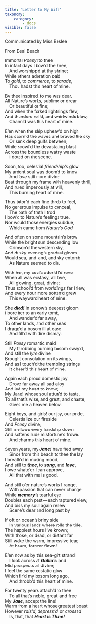 ```yaml
---
title: 'Letter to My Wife'
taxonomy:
    category:
        - docs
visible: false
---
```


<div class="author">Communicated by Miss Beslee</div>

<span class="title">From Deal Beach</span>

Immortal *Poesy*! to thee  
In infant days I bow’d the knee,  
&emsp;And worshipp’d at thy shrine;  
While others adoration paid  
To *gold*, to *commerce*, to *parade*,  
&emsp;Thou hadst this heart of mine.  
 
By thee inspired, to me was dear,  
All Nature’s works, sublime or drear,  
&emsp;Or beautiful or fine;  
And when the forked lightnings flew,  
And thunders roll’d, and whirlwinds blew,  
&emsp;Charm’d was this heart of mine.  
 
E’en when the ship upheav’d on high  
Has scorn’d the waves and braved the sky  
&emsp;Or sunk deep gulfs between;  
While scowl’d the devastating blast  
Across the boundless wat’ry waste  
&emsp;I doted on the scene.  

Soon, too, celestial *friendship’s* glow  
My ardent soul was doom’d to know  
&emsp;And *love* still more divine  
Beat through my frame with heavenly thrill,  
And ruled imperiously at will,  
&emsp;This burning heart of mine.  

Thus tutor’d each fine throb to feel,  
No generous impulse to conceal,  
&emsp;The path of truth I trod  
I bow’d to Nature’s feelings true.  
Nor would those energies subdue,  
&emsp;Which came from *Nature’s God*  
 
And often on some mountain’s brow  
While the bright sun descending low  
&emsp;Crimson’d the western sky,  
And dusky evening’s gradual gloom  
Would sea, and land, and sky entomb  
&emsp;As Nature seemed to die.  

With her, my soul’s ador’d I’d rove  
When all was ecstasy, all love,  
&emsp;All glowing, great, divine;  
Thus school’d from *worldlings* far I flew,  
And every hour more soften’d grew  
&emsp;This wayward heart of mine.  
 
She ***died!*** in sorrow’s deepest gloom  
I bore her to an early tomb,  
&emsp;And wander’d far away,  
To other lands, and other seas  
I dragg’d a bosom ill at ease  
&emsp;And fill’d with dire dismay.  

Still *Poesy* romantic maid  
&emsp;My throbbing burning bosom sway’d,  
And still the *lyre* divine  
Brought consolation on its wings,  
And as I touch’d the trembling strings  
&emsp;It cheer’d this heart of mine.  
 
Again each proud domestic joy  
&emsp;Drove far away all sad alloy  
And led my heart to know;  
My Jane! whose soul attun’d to taste,  
To all that’s wise, and great, and chaste,  
&emsp;Gives me a heaven below.  

Eight boys, and girls! our joy, our pride,  
&emsp;Celestialize our fireside  
And *Poesy* divine,  
Still mellows every hardship down  
And softens rude misfortune’s frown.  
&emsp;And charms this heart of mine.  

Seven years, my ***Jane!*** have fled away  
&emsp;Since from this beach to thee the lay  
I breath’d in musing mood;  
And still to ***thee***, to ***song***, and ***love***,  
I owe whate’er I can approve,  
&emsp;All that with me is good.  

And still o’er nature’s works I range,  
&emsp;With passion that can never change  
While ***memory’s*** tearful eye  
Doubles each past — each raptured view,  
And bids my soul again renew  
&emsp;Scene’s dear and long past by  

If oft on ocean’s briny side  
&emsp;In various lands where rolls the tide,  
The happiest hours I’ve known;  
With those, or dead, or distant far  
Still wake the warm, impressive tear;  
&emsp;At hours, forever flown!  

E’en now as by this sea-girt strand  
&emsp;I look across at ***Gallia’s*** land  
Mid prospects all divine;  
I feel the same ecstatic glow  
Which fir’d my bosom long ago,  
&emsp;And throbb’d this heart of mine.  

For twenty years attach’d to thee  
&emsp;To all that’s noble, great, and free,  
My ***Jane***, accept the line!  
Warm from a heart whose greatest boast  
However *rais’d, depress’d*, or *crossed*  
&emsp;Is, that, that ***Heart is Thine!*** 